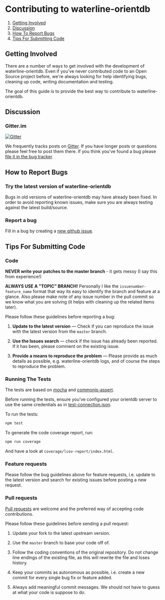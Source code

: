 # Contributing to waterline-orientdb

1. [Getting Involved](#getting-involved)
2. [Discussion](#discussion)
3. [How To Report Bugs](#how-to-report-bugs)
4. [Tips For Submitting Code](#tips-for-submitting-code)



## Getting Involved

There are a number of ways to get involved with the development of waterline-orientdb. Even if you've never contributed code to an Open Source project before, we're always looking for help identifying bugs, cleaning up code, writing documentation and testing.

The goal of this guide is to provide the best way to contribute to waterline-orientdb.

## Discussion

### Gitter.im
[![Gitter](https://badges.gitter.im/Join%20Chat.svg)](https://gitter.im/appscot/waterline-orientdb?utm_source=badge&utm_medium=badge&utm_campaign=pr-badge&utm_content=badge)

We frequently tracks posts on [Gitter](https://gitter.im/appscot/waterline-orientdb). If you have longer posts or questions please feel free to post them there. If you think you've found a bug please [file it in the bug tracker](#how-to-report-bugs).


## How to Report Bugs

### Try the latest version of waterline-orientdb

Bugs in old versions of waterline-orientdb may have already been fixed. In order to avoid reporting known issues, make sure you are always testing against the latest build/source.

### Report a bug

Fill in a bug by creating a [new github issue](https://github.com/appscot/waterline-orientdb/issues/new).



## Tips For Submitting Code


### Code

**NEVER write your patches to the master branch** - it gets messy (I say this from experience!)

**ALWAYS USE A "TOPIC" BRANCH!** Personally I like the `issuenumber-feature_name` format that way its easy to identify the branch and feature at a glance. Also please make note of any issue number in the pull commit so we know what you are solving (it helps with cleaning up the related items later).


Please follow these guidelines before reporting a bug:

1. **Update to the latest version** &mdash; Check if you can reproduce the issue with the latest version from the `master` branch.

2. **Use the Issues search** &mdash; check if the issue has already been reported. If it has been, please comment on the existing issue.

3. **Provide a means to reproduce the problem** &mdash; Please provide as much details as possible, e.g. waterline-orientdb logs, and of course the steps to reproduce the problem.

### Running The Tests

The tests are based on [mocha](http://visionmedia.github.io/mocha) and [commonjs-assert](https://github.com/defunctzombie/commonjs-assert).

Before running the tests, ensure you've configured your orientdb server to use the same credentials as in [test-connection.json](./test/test-connection.json).

To run the tests:
```sh
npm test
```

To generate the code coverage report, run:
```sh
npm run coverage
```
And have a look at `coverage/lcov-report/index.html`.

### Feature requests

Please follow the bug guidelines above for feature requests, i.e. update to the latest version and search for existing issues before posting a new request.

### Pull requests

[Pull requests](https://help.github.com/articles/using-pull-requests) are welcome and the preferred way of accepting code contributions.

Please follow these guidelines before sending a pull request:

1. Update your fork to the latest upstream version.

2. Use the `master` branch to base your code off of.

3. Follow the coding conventions of the original repository. Do not change line endings of the existing file, as this will rewrite the file and loses history.

4. Keep your commits as autonomous as possible, i.e. create a new commit for every single bug fix or feature added.

5. Always add meaningful commit messages. We should not have to guess at what your code is suppose to do.
